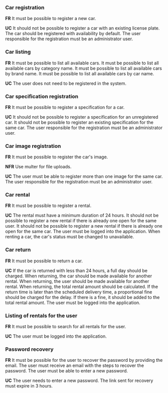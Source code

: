 ### Car registration
**FR**
It must be possible to register a new car.

**UC**
It should not be possible to register a car with an existing license plate.
The car should be registered with availability by default.
The user responsible for the registration must be an administrator user.

### Car listing
**FR**
It must be possible to list all available cars.
It must be possible to list all available cars by category name.
It must be possible to list all available cars by brand name.
It must be possible to list all available cars by car name.

**UC**
The user does not need to be registered in the system.

### Car specification registration
**FR**
It must be possible to register a specification for a car.

**UC**
It should not be possible to register a specification for an unregistered car.
It should not be possible to register an existing specification for the same car.
The user responsible for the registration must be an administrator user.

### Car image registration
**FR**
It must be possible to register the car's image.

**NFR**
Use multer for file uploads.

**UC**
The user must be able to register more than one image for the same car.
The user responsible for the registration must be an administrator user.

### Car rental
**FR**
It must be possible to register a rental.

**UC**
The rental must have a minimum duration of 24 hours.
It should not be possible to register a new rental if there is already one open for the same user.
It should not be possible to register a new rental if there is already one open for the same car.
The user must be logged into the application.
When renting a car, the car's status must be changed to unavailable.

### Car return
**FR**
It must be possible to return a car.

**UC**
If the car is returned with less than 24 hours, a full day should be charged.
When returning, the car should be made available for another rental.
When returning, the user should be made available for another rental.
When returning, the total rental amount should be calculated.
If the return time is later than the scheduled delivery time, a proportional fine should be charged for the delay.
If there is a fine, it should be added to the total rental amount.
The user must be logged into the application.

### Listing of rentals for the user
**FR**
It must be possible to search for all rentals for the user.

**UC**
The user must be logged into the application.

### Password recovery
**FR**
It must be possible for the user to recover the password by providing the email.
The user must receive an email with the steps to recover the password.
The user must be able to enter a new password.

**UC**
The user needs to enter a new password.
The link sent for recovery must expire in 3 hours.
